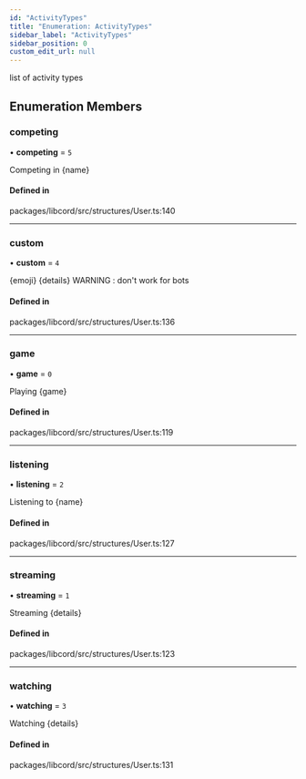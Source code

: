```yaml
---
id: "ActivityTypes"
title: "Enumeration: ActivityTypes"
sidebar_label: "ActivityTypes"
sidebar_position: 0
custom_edit_url: null
---
```


list of activity types

## Enumeration Members

### competing

• **competing** = ``5``

Competing in {name}

#### Defined in

packages/libcord/src/structures/User.ts:140

___

### custom

• **custom** = ``4``

{emoji} {details}
WARNING : don't work for bots

#### Defined in

packages/libcord/src/structures/User.ts:136

___

### game

• **game** = ``0``

Playing {game}

#### Defined in

packages/libcord/src/structures/User.ts:119

___

### listening

• **listening** = ``2``

Listening to {name}

#### Defined in

packages/libcord/src/structures/User.ts:127

___

### streaming

• **streaming** = ``1``

Streaming {details}

#### Defined in

packages/libcord/src/structures/User.ts:123

___

### watching

• **watching** = ``3``

Watching {details}

#### Defined in

packages/libcord/src/structures/User.ts:131
